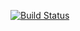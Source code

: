 [![Build Status](https://travis-ci.org/othree-oss/ocular.svg?branch=master)](https://travis-ci.org/othree-oss/ocular)
